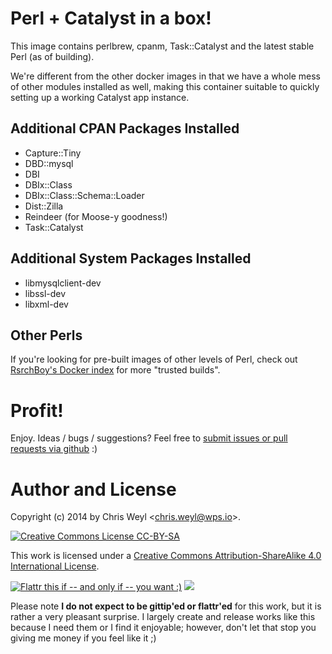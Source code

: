 # Perl + Catalyst in a box!

This image contains perlbrew, cpanm, Task::Catalyst and the latest stable Perl
(as of building).

We're different from the other docker images in that we have a whole mess of
other modules installed as well, making this container suitable to quickly
setting up a working Catalyst app instance.

## Additional CPAN Packages Installed

* Capture::Tiny
* DBD::mysql
* DBI
* DBIx::Class
* DBIx::Class::Schema::Loader
* Dist::Zilla
* Reindeer (for Moose-y goodness!)
* Task::Catalyst

## Additional System Packages Installed

* libmysqlclient-dev
* libssl-dev
* libxml-dev

## Other Perls

If you're looking for pre-built images of other levels of Perl, check out
[RsrchBoy's Docker index][5] for more "trusted builds".

# Profit!

Enjoy.  Ideas / bugs / suggestions?  Feel free to
[submit issues or pull requests via github][4] :)

# Author and License

Copyright (c) 2014 by Chris Weyl \<chris.weyl@wps.io\>.

[![][51]][50]

This work is licensed under a [Creative Commons Attribution-ShareAlike 4.0 International License][50].

[![][2]][1] [![][100]][101]

Please note **I do not expect to be gittip'ed or flattr'ed** for this work,
but it is rather a very pleasant surprise.  I largely create and release works
like this because I need them or I find it enjoyable; however, don't let that
stop you giving me money if you feel like it ;)

[1]: https://flattr.com/submit/auto?user_id=RsrchBoy&url=https://github.com/RsrchBoy/gitolite-base-dock&title=Docker.io%20gitolite-base%20image&tags=docker "RsrchBoy's perl-stable-dock on index.docker.io"
[2]: http://api.flattr.com/button/flattr-badge-large.png "Flattr this if -- and only if -- you want :)"
[4]: https://github.com/RsrchBoy/perl-stable-dock/issues
[5]: https://index.docker.io/u/RsrchBoy
[50]: http://creativecommons.org/licenses/by-sa/4.0/ "Creative Commons License"
[51]: http://i.creativecommons.org/l/by-sa/4.0/88x31.png "Creative Commons License CC-BY-SA"
[52]: http://i.creativecommons.org/l/by-sa/4.0/80x15.png "Creative Commons License CC-BY-SA"
[100]: https://raw.githubusercontent.com/gittip/www.gittip.com/master/www/assets/%25version/logo.png
[101]: https://www.gittip.com/RsrchBoy/
